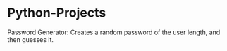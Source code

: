 # Python-Projects

Password Generator:  Creates a random password of the user length, and then guesses it.
